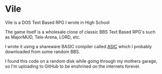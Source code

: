 # Vile
Vile is a DOS Text Based RPG I wrote in High School

The game itself is a wholesale clone of classic BBS Text Based RPG's such as MajorMUD, Tele-Arena, LORD, etc.

I wrote it using a shareware BASIC compiler called [ASIC](https://en.wikipedia.org/wiki/ASIC_programming_language) which I probably downloaded from some random BBS. 

I found this code on a random disk while going through my mothers garage, so I'm uploading to GitHub to be enshrined on the internets forever.
